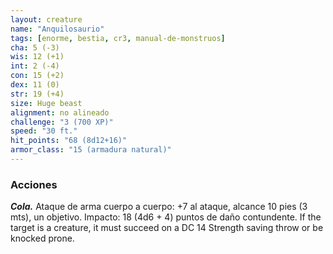 ```yaml
---
layout: creature
name: "Anquilosaurio"
tags: [enorme, bestia, cr3, manual-de-monstruos]
cha: 5 (-3)
wis: 12 (+1)
int: 2 (-4)
con: 15 (+2)
dex: 11 (0)
str: 19 (+4)
size: Huge beast
alignment: no alineado
challenge: "3 (700 XP)"
speed: "30 ft."
hit_points: "68 (8d12+16)"
armor_class: "15 (armadura natural)"
---
```


### Acciones

***Cola.*** Ataque de arma cuerpo a cuerpo: +7 al ataque, alcance 10 pies (3 mts), un objetivo. Impacto: 18 (4d6 + 4) puntos de daño contundente. If the target is a creature, it must succeed on a DC 14 Strength saving throw or be knocked prone.
